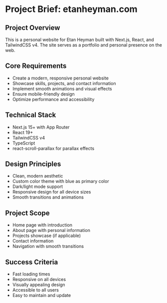 # Project Brief: etanheyman.com

## Project Overview
This is a personal website for Etan Heyman built with Next.js, React, and TailwindCSS v4. The site serves as a portfolio and personal presence on the web.

## Core Requirements
- Create a modern, responsive personal website
- Showcase skills, projects, and contact information
- Implement smooth animations and visual effects
- Ensure mobile-friendly design
- Optimize performance and accessibility

## Technical Stack
- Next.js 15+ with App Router
- React 19+
- TailwindCSS v4
- TypeScript
- react-scroll-parallax for parallax effects

## Design Principles
- Clean, modern aesthetic
- Custom color theme with blue as primary color
- Dark/light mode support
- Responsive design for all device sizes
- Smooth transitions and animations

## Project Scope
- Home page with introduction
- About page with personal information
- Projects showcase (if applicable)
- Contact information
- Navigation with smooth transitions

## Success Criteria
- Fast loading times
- Responsive on all devices
- Visually appealing design
- Accessible to all users
- Easy to maintain and update 